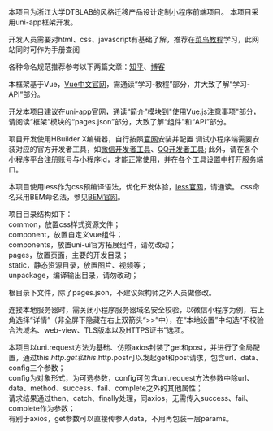 本项目为浙江大学DTBLAB的风格迁移产品设计定制小程序前端项目。
本项目采用uni-app框架开发。

开发人员需要对html、css、javascript有基础了解，推荐在[菜鸟教程](https://www.runoob.com/)学习，此网站同时可作为手册查阅

各种命名规范推荐参考以下两篇文章：[知乎](https://zhuanlan.zhihu.com/p/47018800)、[博客](https://www.cnblogs.com/Hsong/p/9016950.html)

本框架基于Vue，[Vue中文官网](https://cn.vuejs.org/)，需通读“学习-教程”部分，并大致了解“学习-API”部分。

开发本项目建议在[uni-app官网](https://uniapp.dcloud.io/)，通读“简介”模块到"使用Vue.js注意事项"部分，请阅读“框架”模块的“pages.json”部分，大致了解“组件”和“API”部分。

项目开发使用HBuilder X编辑器，自行按照[官网](https://www.dcloud.io/hbuilderx.html)安装并配置
调试小程序端需要安装对应的官方开发者工具，如[微信开发者工具](https://developers.weixin.qq.com/miniprogram/dev/devtools/download.html)、[QQ开发者工具](https://q.qq.com/wiki/tools/devtool/#%E5%BC%80%E5%8F%91%E8%80%85%E5%B7%A5%E5%85%B7stable%E7%89%88-2020-04-20-%E6%9B%B4%E6%96%B0);
此外，请在各个小程序平台注册账号与小程序id，才能正常使用，并在各个工具设置中打开服务端口。

本项目使用less作为css预编译语法，优化开发体验，[less官网](http://lesscss.cn/)，请通读。
css命名采用BEM命名法，参见[BEM官网](https://bemcss.com/)。

项目目录结构如下：<br>
common，放置css样式资源文件；<br>
component，放置自定义vue组件；<br>
components，放置uni-ui官方拓展组件，请勿改动；<br>
pages，放置页面，主要的开发目录；<br>
static，静态资源目录，放置图片、视频等；<br>
unpackage，编译输出目录，请勿改动；<br>

根目录下文件，除了pages.json，不建议架构师之外人员做修改。

连接本地服务器时，需关闭小程序服务器域名安全校验，以微信小程序为例，右上角选择“详情”（非全屏下隐藏在右上双箭头“>>”中），在“本地设置”中勾选“不校验合法域名、web-view、TLS版本以及HTTPS证书”选项。

本项目以uni.request方法为基础、仿照axios封装了get和post，并进行了全局配置，通过this.$http.get和this.$http.post可以发起get和post请求，包含url、data、config三个参数；<br>
config为对象形式，为可选参数，config可包含uni.request方法参数中除url、data、method、success、fail、complete之外的其他属性；<br>
请求结果通过then、catch、finally处理，同axios，无需传入success、fail、complete作为参数；<br>
有别于axios，get参数可以直接传参入data，不用再包装一层params。<br>